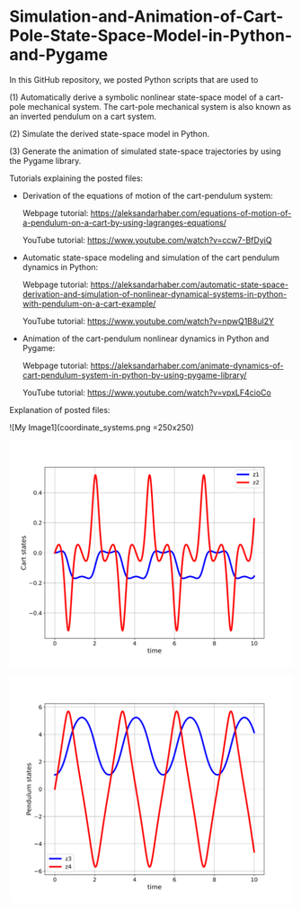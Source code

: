 # Simulation-and-Animation-of-Cart-Pole-State-Space-Model-in-Python-and-Pygame
In this GitHub repository, we posted Python scripts that are used to

(1) Automatically derive a symbolic nonlinear state-space model of a cart-pole mechanical system. The cart-pole mechanical system is also known as an inverted pendulum on a cart system. 

(2) Simulate the derived state-space model in Python.

(3) Generate the animation of simulated state-space trajectories by using the Pygame library. 

Tutorials explaining the posted files:

- Derivation of the equations of motion of the cart-pendulum system:

  Webpage tutorial:
  https://aleksandarhaber.com/equations-of-motion-of-a-pendulum-on-a-cart-by-using-lagranges-equations/

  YouTube tutorial:
  https://www.youtube.com/watch?v=ccw7-BfDyiQ
  

- Automatic state-space modeling and simulation of the cart pendulum dynamics in Python:

   Webpage tutorial: https://aleksandarhaber.com/automatic-state-space-derivation-and-simulation-of-nonlinear-dynamical-systems-in-python-with-pendulum-on-a-cart-example/

   YouTube tutorial: https://www.youtube.com/watch?v=npwQ1B8ul2Y

- Animation of the cart-pendulum nonlinear dynamics in Python and Pygame:

  Webpage tutorial:
  https://aleksandarhaber.com/animate-dynamics-of-cart-pendulum-system-in-python-by-using-pygame-library/

  YouTube tutorial:
  https://www.youtube.com/watch?v=vpxLF4cioCo
  
  
Explanation of posted files:


![My Image1](coordinate_systems.png =250x250)

![My Image1](cartStates.png)

![My Image1](pendulumStates.png)



